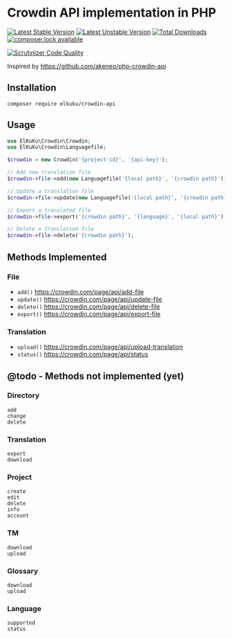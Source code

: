 # Crowdin API implementation in PHP

[![Latest Stable Version](https://poser.pugx.org/elkuku/crowdin-api/v/stable)](https://packagist.org/packages/elkuku/crowdin-api) [![Latest Unstable Version](https://poser.pugx.org/elkuku/crowdin-api/v/unstable)](https://packagist.org/packages/elkuku/crowdin-api) [![Total Downloads](https://poser.pugx.org/elkuku/crowdin-api/downloads)](https://packagist.org/packages/elkuku/crowdin-api) [![composer.lock available](https://poser.pugx.org/elkuku/crowdin-api/composerlock)](https://packagist.org/packages/elkuku/crowdin-api)

[![Scrutinizer Code Quality](https://scrutinizer-ci.com/g/elkuku/crowdin-api/badges/quality-score.png?b=master)](https://scrutinizer-ci.com/g/elkuku/crowdin-api/?branch=master)

Inspired by https://github.com/akeneo/php-crowdin-api

## Installation

`composer require elkuku/crowdin-api`

## Usage

```php
use ElKuKu\Crowdin\Crowdin;
use ElKuKu\Crowdin\Languagefile;

$crowdin = new Crowdin('{project-id}', '{api-key}');

// Add new translation file
$crowdin->file->add(new Languagefile('{local path}', '{crowdin path}'));

// Update a translation file
$crowdin->file->update(new Languagefile('{local path}', '{crowdin path}'));

// Export a translated file
$crowdin->file->export('{crowdin path}', '{language}', '{local path}');

// Delete a translation file
$crowdin->file->delete('{crowdin path}');
```

## Methods Implemented

### File
* `add()` https://crowdin.com/page/api/add-file
* `update()` https://crowdin.com/page/api/update-file
* `delete()` https://crowdin.com/page/api/delete-file
* `export()` https://crowdin.com/page/api/export-file

### Translation
* `upload()` https://crowdin.com/page/api/upload-translation
* `status()` https://crowdin.com/page/api/status

## @todo - Methods not implemented (yet)

### Directory
	add
	change
	delete
### Translation
	export
	download
### Project
	create
	edit
	delete
	info
	account
### TM
	download
	upload
### Glossary
	download
	upload
### Language
	supported
	status

